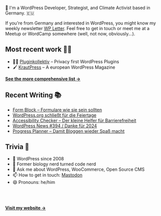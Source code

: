 👋 I'm a WordPress Developer, Strategist, and Climate Activist based in Germany. 🇪🇺

If you're from Germany and interested in WordPress, you might know my weekly newsletter [WP Letter](https://wpletter.de/). Feel free to get in touch or meet me at a Meetup or WordCamp somewhere (well, not now, obviously...).


## Most recent work 👷‍♂️

- 👨‍💻 [Pluginkollektiv](https://github.com/pluginkollektiv) – Privacy first WordPress Plugins
- 🖌️ [KrautPress](https://kraut.press) – A european WordPress Magazine

**[See the more comprehensive list &rarr;](https://simonkraft.com/what-i-do)**


## Recent Writing 📚

<!-- BLOG-POST-LIST:START -->
- [Form Block – Formulare wie sie sein sollten](https://krautpress.de/2024/form-block/)
- [WordPress.org schließt für die Feiertage](https://www.wppodcast.de/podcast/wordpress-org-schliesst-fuer-die-feiertage/)
- [Accessibility Checker – Der kleine Helfer für Barrierefreiheit](https://krautpress.de/2024/accessibility-checker/)
- [WordPress News #394 / Danke für 2024](https://feed.kraut.press/link/14399/16926464/394)
- [Progress Planner – Damit Bloggen wieder Spaß macht](https://krautpress.de/2024/progress-planner/)
<!-- BLOG-POST-LIST:END -->


## Trivia 🤪

- 👴 WordPress since 2008
- 🌱 Former biology nerd turned code nerd
- 💬 Ask me about WordPress, WooCommerce, Open Source CMS
- 📫 How to get in touch: [Mastodon](https://dewp.space/@simon)
- 😄 Pronouns: he/him

<br/><br/><br/>
**[Visit my website &rarr;](https://simonkraft.com/hi)**